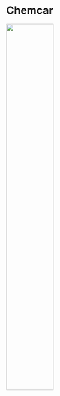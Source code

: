 # Chemcar
 
[<img src="https://img.youtube.com/vi/bbp0dwi-Whs/maxresdefault.jpg" width="50%">](https://youtu.be/bbp0dwi-Whs)

